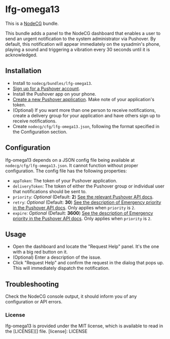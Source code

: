 # lfg-omega13
This is a [NodeCG](http://github.com/nodecg/nodecg) bundle.

This bundle adds a panel to the NodeCG dashboard that enables a user to send an urgent notification to the system
administrator via Pushover. By default, this notification will appear immediately on the sysadmin's phone, 
playing a sound and triggering a vibration every 30 seconds until it is acknowledged.

## Installation
- Install to `nodecg/bundles/lfg-omega13`.
- [Sign up for a Pushover account](https://pushover.net/login).
- Install the Pushover app on your phone.
- [Create a new Pushover application](https://pushover.net/apps/build). Make note of your application's token.
- (Optional) If you want more than one person to receive notifications,
create a delivery group for your application and have others sign up to receive notifications.
- Create `nodecg/cfg/lfg-omega13.json`, following the format specified in the Configuration section.

## Configuration
lfg-omega13 depends on a JSON config file being available at `nodecg/cfg/lfg-omega13.json`. It cannot function without
proper configuration. The config file has the following properties:
- `appToken`: The token of your Pushover application. 
- `deliveryToken`: The token of either the Pushover group or individual user that notifications should be sent to.
- `priority`: _Optional_ (Default: **2**) [See the relevant Pushover API docs](https://pushover.net/api#priority).
- `retry`: _Optional_ (Default: **30**) 
[See the description of Emergency priority in the Pushover API docs](https://pushover.net/api#priority).
Only applies when `priority` is `2`.
- `expire`: _Optional_ (Default: **3600**) 
[See the description of Emergency priority in the Pushover API docs](https://pushover.net/api#priority).
Only applies when `priority` is `2`.

## Usage
- Open the dashboard and locate the "Request Help" panel. It's the one with a big red button on it.
- (Optional) Enter a description of the issue.
- Click "Request Help" and confirm the request in the dialog that pops up.
This will immediately dispatch the notification.

## Troubleshooting
Check the NodeCG console output, it should inform you of any configuration or API errors.

### License
lfg-omega13 is provided under the MIT license, which is available to read in the [LICENSE][] file.
[license]: LICENSE
